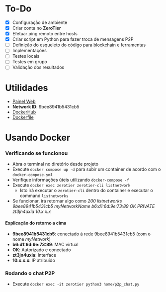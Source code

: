 # To-Do
- [x] Configuração de ambiente
- [x] Criar conta no **ZeroTier**
- [x] Efetuar ping remoto entre hosts
- [x] Criar script em Python para fazer troca de mensagens P2P
- [ ] Definição do esqueleto do código para blockchain e ferramentas
- [ ] Implementações
- [ ] Testes locais
- [ ] Testes em grupo
- [ ] Validação dos resultados

# Utilidades
- [Painel Web](https://my.zerotier.com/network/9bee8941b5431cb5)
- **Network ID**: 9bee8941b5431cb5
- [DockerHub](https://hub.docker.com/r/zerotier/zerotier)
- [Dockerfile](https://github.com/zerotier/ZeroTierOne/blob/dev/ext/installfiles/linux/zerotier-containerized/Dockerfile)

# Usando Docker

### Verificando se funcionou
- Abra o terminal no diretório desde projeto
- Execute `docker compose up -d` para subir um container de acordo com o `docker-compose.yml`
- Verifique informações úteis utilizando `docker-compose -f`
- Execute `docker exec zerotier zerotier-cli listnetwork`
    - Isto irá executar o `zerotier-cli` dentro do container e executar o command `listnetworks`
- Se funcionar, irá retornar algo como *200 listnetworks 9bee8941b5431cb5 myNetworkName b6:d1:6d:9e:73:89 OK PRIVATE zt3jn4uxia 10.x.x.x*

#### Explicação do retorno a cima
- **9bee8941b5431cb5**: conectado à rede 9bee8941b5431cb5 (com o nome *myNetwork*)
- **b6:d1:6d:9e:73:89**: MAC virtual
- **OK**: Autorizado e conectado
- **zt3jn4uxia**: Interface 
- **10.x.x.x**: IP atribuído

### Rodando o chat P2P
- Execute `docker exec -it zerotier python3 home/p2p_chat.py`

